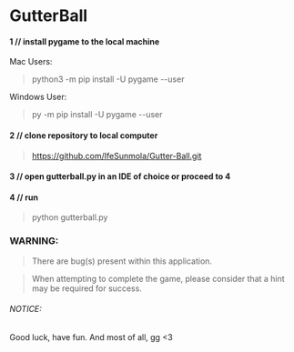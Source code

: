 # __GutterBall__


#### 1 // install pygame to the local machine 
Mac Users:
> python3 -m pip install -U pygame --user

Windows User:
> py -m pip install -U pygame --user

#### 2 // clone repository to local computer
> https://github.com/IfeSunmola/Gutter-Ball.git

#### 3 // open gutterball.py in an IDE of choice or proceed to 4

#### 4 // run 
> python gutterball.py

### WARNING:
>There are bug(s) present within this application. 

> When attempting to complete the game, please consider that a hint may be required for success.

###### NOTICE:
Good luck, have fun.
And most of all, gg <3

